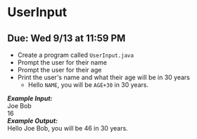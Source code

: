 # UserInput

## Due: Wed 9/13 at 11:59 PM

- Create a program called `UserInput.java`
- Prompt the user for their name
- Prompt the user for their age
- Print the user's name and what their age will be in 30 years
  - Hello `NAME`, you will be `AGE+30` in 30 years.

***Example Input:***\
Joe Bob\
16\
***Example Output:***\
Hello Joe Bob, you will be 46 in 30 years.
